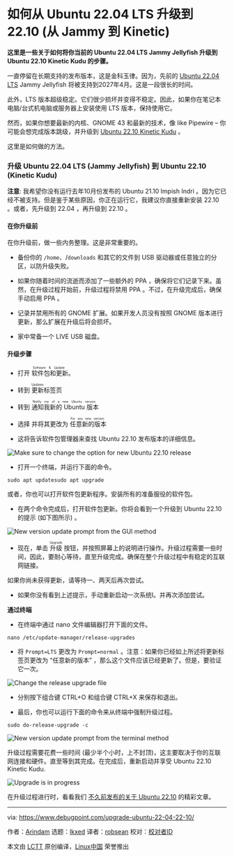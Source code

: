 [#]: subject: "How to Upgrade to Ubuntu 22.10 From 22.04 LTS (Jammy to Kinetic)"
[#]: via: "https://www.debugpoint.com/upgrade-ubuntu-22-04-22-10/"
[#]: author: "Arindam https://www.debugpoint.com/author/admin1/"
[#]: collector: "lkxed"
[#]: translator: "robsean"
[#]: reviewer: " "
[#]: publisher: " "
[#]: url: " "

如何从 Ubuntu 22.04 LTS 升级到 22.10 (从 Jammy 到 Kinetic)
======

**这里是一些关于如何将你当前的 Ubuntu 22.04 LTS Jammy Jellyfish 升级到 Ubuntu 22.10 Kinetic Kudu 的步骤。**

一直停留在长期支持的发布版本，这是金科玉律。因为，先前的 [Ubuntu 22.04 LTS][1] Jammy Jellyfish 将被支持到2027年4月。这是一段很长的时间。

此外，LTS 版本超级稳定。它们很少损坏并变得不稳定。因此，如果你在笔记本电脑/台式机电脑或服务器上安装使用 LTS 版本，保持使用它。

然而，如果你想要最新的内核、GNOME 43 和最新的技术，像 like Pipewire – 你可能会想完成版本跳级，并升级到 [Ubuntu 22.10 Kinetic Kudu][2] 。

这里是如何做的方法。

### 升级 Ubuntu 22.04 LTS (Jammy Jellyfish) 到 Ubuntu 22.10 (Kinetic Kudu)

**注意**: 我希望你没有运行去年10月份发布的 Ubuntu 21.10 Impish Indri 。因为它已经不被支持。但是鉴于某些原因，你正在运行它，我建议你直接重新安装 22.10 。或者，先升级到 22.04 ，再升级到 22.10 。

#### 在你升级前

在你升级前，做一些内务整理。这是非常重要的。

- 备份你的 `/home`、/`downloads` 和其它的文件到 USB 驱动器或任意独立的分区，以防升级失败。

- 如果你随着时间的流逝而添加了一些额外的 PPA ，确保将它们记录下来。虽然，在升级过程开始前，升级过程将禁用 PPA 。不过，在升级完成后，确保手动启用 PPA 。

- 记录并禁用所有的 GNOME 扩展。如果开发人员没有按照 GNOME 版本进行更新，那么扩展在升级后将会损坏。

- 家中常备一个 LIVE USB 磁盘。

#### 升级步骤

- 打开 <ruby>软件包和更新<rt> Software & Update </rt> </ruby> 。

- 转到 <ruby>更新<rt> Updates </rt> </ruby> 标签页

- 转到 <ruby>通知我新的 Ubuntu 版本<rt> Notify me of a new Ubuntu version </rt> </ruby> 
- 选择  并将其更改为 <ruby>任意新的版本<rt> For any new version </rt> </ruby>

- 这将告诉软件包管理器来查找 Ubuntu 22.10 发布版本的详细信息。

![Make sure to change the option for new Ubuntu 22.10 release][3]

- 打开一个终端，并运行下面的命令。

```
sudo apt updatesudo apt upgrade
```

或者，你也可以打开软件包更新程序。安装所有的准备服役的软件包。

- 在两个命令完成后，打开软件包更新。你将会看到一个升级到 Ubuntu 22.10 的提示 (如下图所示) 。

![New version update prompt from the GUI method][4]

- 现在，单击 <ruby>升级<rt>Upgrade</rt></ruby> 按钮，并按照屏幕上的说明进行操作。升级过程需要一些时间，因此，要耐心等待，直至升级完成。确保在整个升级过程中有稳定的互联网链接。

如果你尚未获得更新，请等待一、两天后再次尝试。

- 如果你没有看到上述提示，手动重新启动一次系统I。并再次添加尝试。

**通过终端**

- 在终端中通过 nano 文件编辑器打开下面的文件。

```
nano /etc/update-manager/release-upgrades
```

- 将 `Prompt=LTS` 更改为 `Prompt=normal` 。注意：如果你已经如上所述将更新标签页更改为 “任意新的版本” ，那么这个文件应该已经更新了。但是，要验证它一次。

![Change the release upgrade file][5]

- 分别按下组合键 CTRL+O 和组合键 CTRL+X 来保存和退出。

- 最后，你也可以运行下面的命令来从终端中强制升级过程。

```
sudo do-release-upgrade -c
```

![New version update prompt from the terminal method][6]

升级过程需要花费一些时间 (最少半个小时，上不封顶)，这主要取决于你的互联网连接和硬件。直至等到其完成。在完成后，重新启动并享受 Ubuntu 22.10 Kinetic Kudu.

![Upgrade is in progress][7]

在升级过程进行时，看看我们 [不久前发布的关于 Ubuntu 22.10][8] 的精彩文章。

--------------------------------------------------------------------------------

via: https://www.debugpoint.com/upgrade-ubuntu-22-04-22-10/

作者：[Arindam][a]
选题：[lkxed][b]
译者：[robsean](https://github.com/robsean)
校对：[校对者ID](https://github.com/校对者ID)

本文由 [LCTT](https://github.com/LCTT/TranslateProject) 原创编译，[Linux中国](https://linux.cn/) 荣誉推出

[a]: https://www.debugpoint.com/author/admin1/
[b]: https://github.com/lkxed
[1]: https://www.debugpoint.com/ubuntu-22-04-review/
[2]: https://www.debugpoint.com/ubuntu-22-10/
[3]: https://www.debugpoint.com/wp-content/uploads/2022/10/Make-sure-to-change-the-option-for-new-Ubuntu-22.10-release.jpg
[4]: https://www.debugpoint.com/wp-content/uploads/2022/10/New-version-update-prompt-from-the-GUI-method2.jpg
[5]: https://www.debugpoint.com/wp-content/uploads/2022/10/Change-the-release-upgrade-file.jpg
[6]: https://www.debugpoint.com/wp-content/uploads/2022/10/New-version-update-prompt-from-the-terminal-method.jpg
[7]: https://www.debugpoint.com/wp-content/uploads/2022/10/Upgrade-is-in-progress.jpg
[8]: https://www.debugpoint.com/tag/ubuntu-22-10
